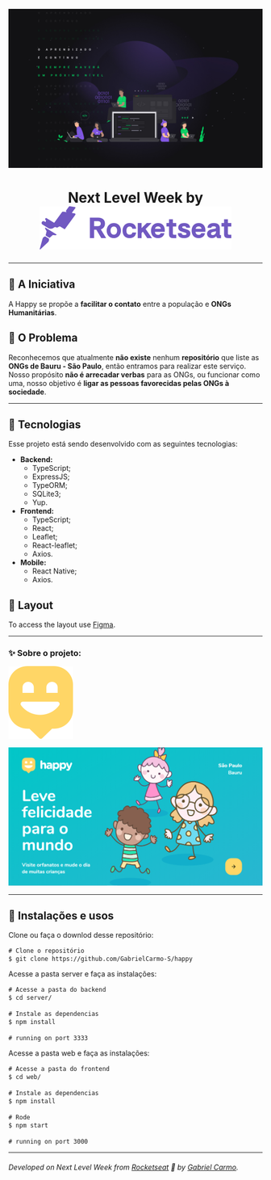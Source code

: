 ![](github/nlw.jpg)

<h1 align="center">
    Next Level Week by <img src="github/rocketseat.svg">
    </h1>
</p>

_________

## 🥰 A Iniciativa

A Happy se propõe a **facilitar o contato** entre a população e **ONGs Humanitárias**. 

## 🤪 O Problema

Reconhecemos que atualmente **não existe** nenhum **repositório** que liste as **ONGs de Bauru - São Paulo**, então entramos para realizar este serviço. Nosso propósito **não é arrecadar verbas** para as ONGs, ou funcionar como uma, nosso objetivo é **ligar as pessoas favorecidas pelas ONGs à sociedade**.


_________
 
## 🚀 Tecnologias

Esse projeto está sendo desenvolvido com as seguintes tecnologias:

* **Backend:**
  * TypeScript;
  * ExpressJS;
  * TypeORM;
  * SQLite3;
  * Yup.
* **Frontend:**
  * TypeScript;
  * React;
  * Leaflet;
  * React-leaflet;
  * Axios.
* **Mobile:**
  * React Native;
  * Axios.


## 🔖 Layout
To access the layout use [Figma](https://www.figma.com/).

_________

### ✨ Sobre o projeto:
<img src="github/logo.svg">

<p align="center">
<img width="600" src="github/img1.png">
</p>

_________


## 🙅 Instalações e usos

Clone ou faça o downlod desse repositório:

```
# Clone o repositório
$ git clone https://github.com/GabrielCarmo-S/happy
```

Acesse a pasta server e faça as instalações:

```
# Acesse a pasta do backend
$ cd server/

# Instale as dependencias
$ npm install

# running on port 3333
```
Acesse a pasta web e faça as instalações:

```
# Acesse a pasta do frontend
$ cd web/

# Instale as dependencias
$ npm install

# Rode 
$ npm start

# running on port 3000
```
_________

###### Developed on Next Level Week from [Rocketseat](https://rocketseat.com.br) 🚀 by [Gabriel Carmo](https://www.linkedin.com/in/gabrielcarmo-s/).